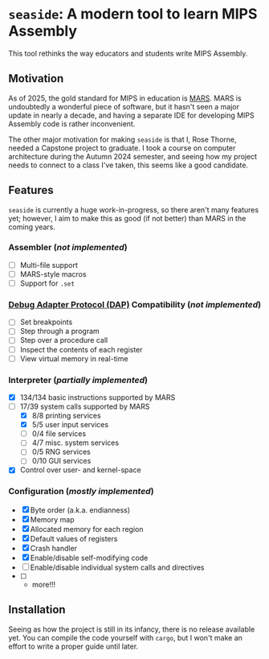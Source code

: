 # `seaside`: A modern tool to learn MIPS Assembly

This tool rethinks the way educators and students write MIPS Assembly.

## Motivation

As of 2025, the gold standard for MIPS in education is [MARS](https://github.com/gon1332/mars). MARS is undoubtedly a wonderful piece of software, but it hasn't seen a major update in nearly a decade, and having a separate IDE for developing MIPS Assembly code is rather inconvenient.

The other major motivation for making `seaside` is that I, Rose Thorne, needed a Capstone project to graduate. I took a course on computer architecture during the Autumn 2024 semester, and seeing how my project needs to connect to a class I've taken, this seems like a good candidate.

## Features

`seaside` is currently a huge work-in-progress, so there aren't many features yet; however, I aim to make this as good (if not better) than MARS in the coming years.

### Assembler (*not implemented*)

- [ ] Multi-file support
- [ ] MARS-style macros
- [ ] Support for `.set`

### [Debug Adapter Protocol (DAP)](https://microsoft.github.io/debug-adapter-protocol/) Compatibility (*not implemented*)

- [ ] Set breakpoints
- [ ] Step through a program
- [ ] Step over a procedure call
- [ ] Inspect the contents of each register
- [ ] View virtual memory in real-time

### Interpreter (*partially implemented*)

- [X] 134/134 basic instructions supported by MARS
- [ ] 17/39 system calls supported by MARS
  - [X] 8/8 printing services
  - [X] 5/5 user input services
  - [ ] 0/4 file services
  - [ ] 4/7 misc. system services
  - [ ] 0/5 RNG services
  - [ ] 0/10 GUI services
- [X] Control over user- and kernel-space

### Configuration (*mostly implemented*)

- [X] Byte order (a.k.a. endianness)
- [X] Memory map
- [X] Allocated memory for each region
- [X] Default values of registers
- [X] Crash handler
- [X] Enable/disable self-modifying code
- [ ] Enable/disable individual system calls and directives
- [ ] + more!!!

## Installation

Seeing as how the project is still in its infancy, there is no release available yet. You can compile the code yourself with `cargo`, but I won't make an effort to write a proper guide until later.
